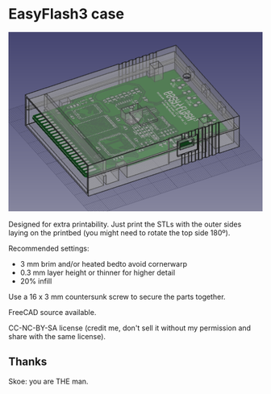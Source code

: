 # EasyFlash3 case

![assembly](img/assy01.png)

Designed for extra printability. Just print the STLs with the outer sides laying on the printbed (you might need to rotate the top side 180º).

Recommended settings:

- 3 mm brim and/or heated bedto avoid cornerwarp
- 0.3 mm layer height or thinner for higher detail
- 20% infill

Use a 16 x 3 mm countersunk screw to secure the parts together.

FreeCAD source available.

CC-NC-BY-SA license (credit me, don't sell it without my permission and share with the same license).

## Thanks

Skoe: you are THE man.